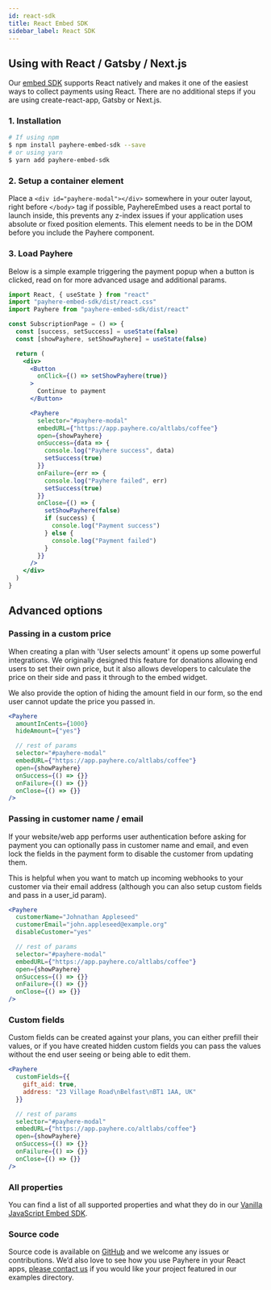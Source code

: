```yaml
---
id: react-sdk
title: React Embed SDK
sidebar_label: React SDK
---
```


## Using with React / Gatsby / Next.js

Our [embed SDK](https://github.com/payherepayments/payhere-embed-sdk) supports React natively and makes it one of the easiest ways to collect payments using React. There are no additional steps if you are using create-react-app, Gatsby or Next.js.

### 1. Installation

```sh
# If using npm
$ npm install payhere-embed-sdk --save
# or using yarn
$ yarn add payhere-embed-sdk
```

### 2. Setup a container element

Place a `<div id="payhere-modal"></div>` somewhere in your outer layout, right before `</body>` tag if possible, PayhereEmbed uses a react portal to launch inside, this prevents any z-index issues if your application uses absolute or fixed position elements. This element needs to be in the DOM before you include the Payhere component.

### 3. Load Payhere

Below is a simple example triggering the payment popup when a button is clicked, read on for more advanced usage and additional params.

```jsx
import React, { useState } from "react"
import "payhere-embed-sdk/dist/react.css"
import Payhere from "payhere-embed-sdk/dist/react"

const SubscriptionPage = () => {
  const [success, setSuccess] = useState(false)
  const [showPayhere, setShowPayhere] = useState(false)

  return (
    <div>
      <Button
        onClick={() => setShowPayhere(true)}
      >
        Continue to payment
      </Button>

      <Payhere
        selector="#payhere-modal"
        embedURL={"https://app.payhere.co/altlabs/coffee"}
        open={showPayhere}
        onSuccess={data => {
          console.log("Payhere success", data)
          setSuccess(true)
        }}
        onFailure={err => {
          console.log("Payhere failed", err)
          setSuccess(true)
        }}
        onClose={() => {
          setShowPayhere(false)
          if (success) {
            console.log("Payment success")
          } else {
            console.log("Payment failed")
          }
        }}
      />
    </div>
  )
}
```

## Advanced options

### Passing in a custom price

When creating a plan with 'User selects amount' it opens up some powerful integrations. We originally designed this feature for donations allowing end users to set their own price, but it also allows developers to calculate the price on their side and pass it through to the embed widget.

We also provide the option of hiding the amount field in our form, so the end user cannot update the price you passed in.

```jsx
<Payhere
  amountInCents={1000}
  hideAmount={"yes"}

  // rest of params
  selector="#payhere-modal"
  embedURL={"https://app.payhere.co/altlabs/coffee"}
  open={showPayhere}
  onSuccess={() => {}}
  onFailure={() => {}}
  onClose={() => {}}
/>
```

### Passing in customer name / email

If your website/web app performs user authentication before asking for payment you can optionally pass in customer name and email, and even lock the fields in the payment form to disable the customer from updating them.

This is helpful when you want to match up incoming webhooks to your customer via their email address (although you can also setup custom fields and pass in a user_id param).

```jsx
<Payhere
  customerName="Johnathan Appleseed"
  customerEmail="john.appleseed@example.org"
  disableCustomer="yes"

  // rest of params
  selector="#payhere-modal"
  embedURL={"https://app.payhere.co/altlabs/coffee"}
  open={showPayhere}
  onSuccess={() => {}}
  onFailure={() => {}}
  onClose={() => {}}
/>
```

### Custom fields

Custom fields can be created against your plans, you can either prefill their values, or if you have created hidden custom fields you can pass the values without the end user seeing or being able to edit them.

```jsx
<Payhere
  customFields={{
    gift_aid: true,
    address: "23 Village Road\nBelfast\nBT1 1AA, UK"
  }}

  // rest of params
  selector="#payhere-modal"
  embedURL={"https://app.payhere.co/altlabs/coffee"}
  open={showPayhere}
  onSuccess={() => {}}
  onFailure={() => {}}
  onClose={() => {}}
/>
```

### All properties

You can find a list of all supported properties and what they do in our [Vanilla JavaScript Embed SDK](/docs/embed-sdk#properties).

### Source code

Source code is available on [GitHub](https://github.com/payherepayments/payhere-embed-sdk) and we welcome any issues or contributions. We’d also love to see how you use Payhere in your React apps, [please contact us](mailto:hello@payhere.co) if you would like your project featured in our examples directory.
